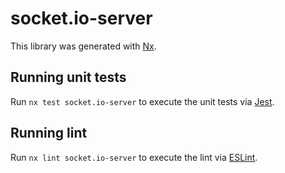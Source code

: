 # socket.io-server

This library was generated with [Nx](https://nx.dev).

## Running unit tests

Run `nx test socket.io-server` to execute the unit tests via [Jest](https://jestjs.io).

## Running lint

Run `nx lint socket.io-server` to execute the lint via [ESLint](https://eslint.org/).
